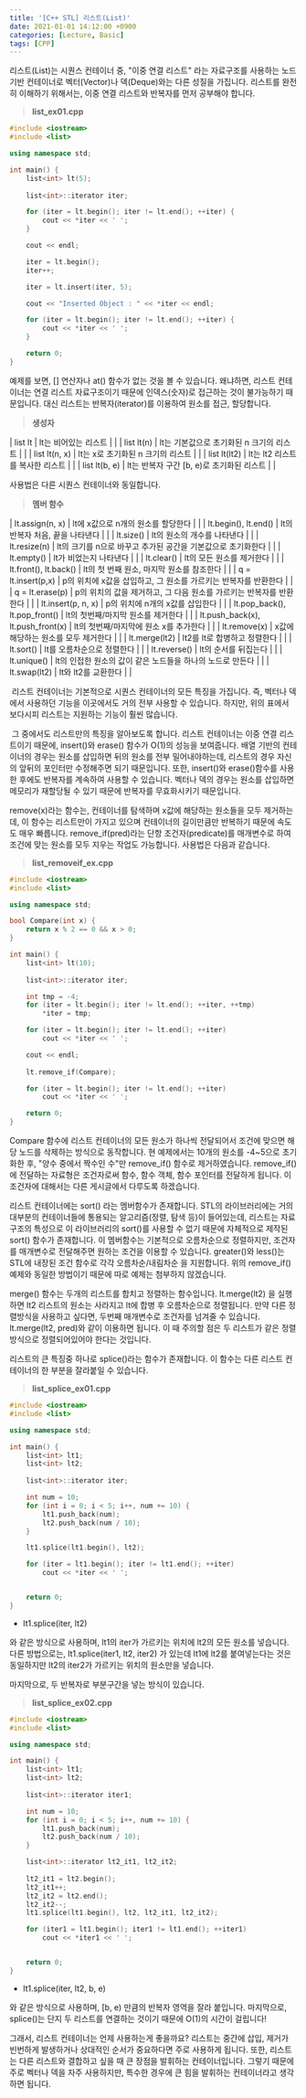 ```yaml
---
title: '[C++ STL] 리스트(List)'
date: 2021-01-01 14:12:00 +0900
categories: [Lecture, Basic]
tags: [CPP]
---
```


리스트(List)는 시퀀스 컨테이너 중, "이중 연결 리스트" 라는 자료구조를 사용하는 노드 기반 컨테이너로 벡터(Vector)나 덱(Deque)와는 다른 성질을 가집니다. 리스트를 완전히 이해하기 위해서는, 이중 연결 리스트와 반복자를 먼저 공부해야 합니다.

> **list\_ex01.cpp**

```cpp
#include <iostream>
#include <list>

using namespace std;

int main() {
	list<int> lt(5);
	
	list<int>::iterator iter;

	for (iter = lt.begin(); iter != lt.end(); ++iter) {
		cout << *iter << ' ';
	}

	cout << endl;

	iter = lt.begin();
	iter++;

	iter = lt.insert(iter, 5);

	cout << "Inserted Object : " << *iter << endl;

	for (iter = lt.begin(); iter != lt.end(); ++iter) {
		cout << *iter << ' ';
	}

	return 0;
}
```

예제를 보면, \[\] 연산자나 at() 함수가 없는 것을 볼 수 있습니다. 왜냐하면, 리스트 컨테이너는 연결 리스트 자료구조이기 때문에 인덱스(숫자)로 접근하는 것이 불가능하기 때문입니다. 대신 리스트는 반복자(iterator)를 이용하여 원소를 접근, 할당합니다.

> **생성자**

| list lt | lt는 비어있는 리스트 |  |
| list lt(n) | lt는 기본값으로 초기화된 n 크기의 리스트 |  |
| list lt(n, x) | lt는 x로 초기화된 n 크기의 리스트 |  |
| list lt(lt2) | lt는 lt2 리스트를 복사한 리스트 |  |
| list lt(b, e) | lt는 반복자 구간 \[b, e)로 초기화된 리스트 |  |

사용법은 다른 시퀀스 컨테이너와 동일합니다.

> **멤버 함수**

| lt.assign(n, x) | lt에 x값으로 n개의 원소를 할당한다 |  |
| lt.begin(), lt.end() | lt의 반복자 처음, 끝을 나타낸다 |  |
| lt.size() | lt의 원소의 개수를 나타낸다 |  |
| lt.resize(n) | lt의 크기를 n으로 바꾸고 추가된 공간을 기본값으로 초기화한다 |  |
| lt.empty() | lt가 비었는지 나타낸다 |  |
| lt.clear() | lt의 모든 원소를 제거한다 |  |
| lt.front(), lt.back() | lt의 첫 번째 원소, 마지막 원소를 참조한다 |  |
| q = lt.insert(p,x) | p의 위치에 x값을 삽입하고, 그 원소를 가르키는 반복자를 반환한다 |  |
| q = lt.erase(p) | p의 위치의 값을 제거하고, 그 다음 원소를 가르키는 반복자를 반환한다 |  |
| lt.insert(p, n, x) | p의 위치에 n개의 x값를 삽입한다 |  |
| lt.pop\_back(), lt.pop\_front() | lt의 첫번째/마지막 원소를 제거한다 |  |
| lt.push\_back(x), lt.push\_front(x) | lt의 첫번째/마지막에 원소 x를 추가한다 |  |
| lt.remove(x) | x값에 해당하는 원소를 모두 제거한다 |  |
| lt.merge(lt2) | lt2를 lt로 합병하고 정렬한다 |  |
| lt.sort() | lt를 오름차순으로 정렬한다 |  |
| lt.reverse() | lt의 순서를 뒤집는다 |  |
| lt.unique() | lt의 인접한 원소의 값이 같은 노드들을 하나의 노드로 만든다 |  |
| lt.swap(lt2) | lt와 lt2를 교환한다 |  |

 리스트 컨테이너는 기본적으로 시퀀스 컨테이너의 모든 특징을 가집니다. 즉, 벡터나 덱에서 사용하던 기능을 이곳에서도 거의 전부 사용할 수 있습니다. 하지만, 위의 표에서 보다시피 리스트는 지원하는 기능이 훨씬 많습니다.

 그 중에서도 리스트만의 특징을 알아보도록 합니다. 리스트 컨테이너는 이중 연결 리스트이기 때문에, insert()와 erase() 함수가 O(1)의 성능을 보여줍니다. 배열 기반의 컨테이너의 경우는 원소를 삽입하면 뒤의 원소를 전부 밀어내야하는데, 리스트의 경우 자신의 앞뒤의 포인터만 수정해주면 되기 때문입니다. 또한, insert()와 erase()함수를 사용한 후에도 반복자를 계속하여 사용할 수 있습니다. 벡터나 덱의 경우는 원소를 삽입하면 메모리가 재할당될 수 있기 때문에 반복자를 무효화시키기 때문입니다.

remove(x)라는 함수는, 컨테이너를 탐색하며 x값에 해당하는 원소들을 모두 제거하는데, 이 함수는 리스트만이 가지고 있으며 컨테이너의 길이만큼만 반복하기 때문에 속도도 매우 빠릅니다. remove\_if(pred)라는 단항 조건자(predicate)를 매개변수로 하여 조건에 맞는 원소를 모두 지우는 작업도 가능합니다. 사용법은 다음과 같습니다.

> **list\_removeif\_ex.cpp**

```cpp
#include <iostream>
#include <list>

using namespace std;

bool Compare(int x) {
	return x % 2 == 0 && x > 0;
}

int main() {
	list<int> lt(10);
	
	list<int>::iterator iter;

	int tmp = -4;
	for (iter = lt.begin(); iter != lt.end(); ++iter, ++tmp)
		*iter = tmp;

	for (iter = lt.begin(); iter != lt.end(); ++iter)
		cout << *iter << ' ';

	cout << endl;
	
	lt.remove_if(Compare);

	for (iter = lt.begin(); iter != lt.end(); ++iter)
		cout << *iter << ' ';

	return 0;
}
```

Compare 함수에 리스트 컨테이너의 모든 원소가 하나씩 전달되어서 조건에 맞으면 해당 노드를 삭제하는 방식으로 동작합니다. 현 예제에서는 10개의 원소를 -4~5으로 초기화한 후, "양수 중에서 짝수인 수"만 remove\_if() 함수로 제거하였습니다. remove\_if()에 전달하는 자료형은 조건자로써 함수, 함수 객체, 함수 포인터를 전달하게 됩니다. 이 조건자에 대해서는 다른 게시글에서 다루도록 하겠습니다.

리스트 컨테이너에는 sort() 라는 멤버함수가 존재합니다. STL의 <algorithm> 라이브러리에는 거의 대부분의 컨테이너들에 통용되는 알고리즘(정렬, 탐색 등)이 들어있는데, 리스트는 자료구조의 특성으로 이 라이브러리의 sort()를 사용할 수 없기 때문에 자체적으로 제작된 sort() 함수가 존재합니다. 이 멤버함수는 기본적으로 오름차순으로 정렬하지만, 조건자를 매개변수로 전달해주면 원하는 조건을 이용할 수 있습니다. greater<int>()와 less<int>()는 STL에 내장된 조건 함수로 각각 오름차순/내림차순 을 지원합니다. 위의 remove\_if() 예제와 동일한 방법이기 때문에 따로 예제는 첨부하지 않겠습니다.

merge() 함수는 두개의 리스트를 합치고 정렬하는 함수입니다. lt.merge(lt2) 을 실행하면 lt2 리스트의 원소는 사라지고 lt에 합병 후 오름차순으로 정렬됩니다. 만약 다른 정렬방식을 사용하고 싶다면, 두번째 매개변수로 조건자를 넘겨줄 수 있습니다. lt.merge(lt2, pred)와 같이 이용하면 됩니다. 이 때 주의할 점은 두 리스트가 같은 정렬방식으로 정렬되어있어야 한다는 것입니다.

리스트의 큰 특징중 하나로 splice()라는 함수가 존재합니다. 이 함수는 다른 리스트 컨테이너의 한 부분을 잘라붙일 수 있습니다.

> **list\_splice\_ex01.cpp**

```cpp
#include <iostream>
#include <list>

using namespace std;

int main() {
	list<int> lt1;
	list<int> lt2;
	
	list<int>::iterator iter;

	int num = 10;
	for (int i = 0; i < 5; i++, num += 10) {
		lt1.push_back(num);
		lt2.push_back(num / 10);
	}

	lt1.splice(lt1.begin(), lt2);

	for (iter = lt1.begin(); iter != lt1.end(); ++iter)
		cout << *iter << ' ';


	return 0;
}
```

- lt1.splice(iter, lt2)

와 같은 방식으로 사용하며, lt1의 iter가 가르키는 위치에 lt2의 모든 원소를 넣습니다. 다른 방법으로는, lt1.splice(iter1, lt2, iter2) 가 있는데 lt1에 lt2를 붙여넣는다는 것은 동일하지만 lt2의 iter2가 가르키는 위치의 원소만을 넣습니다.

마지막으로, 두 반복자로 부분구간을 넣는 방식이 있습니다.

> **list\_splice\_ex02.cpp**

```cpp
#include <iostream>
#include <list>

using namespace std;

int main() {
	list<int> lt1;
	list<int> lt2;
	
	list<int>::iterator iter1;

	int num = 10;
	for (int i = 0; i < 5; i++, num += 10) {
		lt1.push_back(num);
		lt2.push_back(num / 10);
	}

	list<int>::iterator lt2_it1, lt2_it2;
	
	lt2_it1 = lt2.begin();
	lt2_it1++;
	lt2_it2 = lt2.end();
	lt2_it2--;
	lt1.splice(lt1.begin(), lt2, lt2_it1, lt2_it2);

	for (iter1 = lt1.begin(); iter1 != lt1.end(); ++iter1)
		cout << *iter1 << ' ';


	return 0;
}
```

- lt1.splice(iter, lt2, b, e)

와 같은 방식으로 사용하며, \[b, e) 만큼의 반복자 영역을 잘라 붙입니다. 마지막으로, splice()는 단지 두 리스트를 연결하는 것이기 때문에 O(1)의 시간이 걸립니다! 

그래서, 리스트 컨테이너는 언제 사용하는게 좋을까요? 리스트는 중간에 삽입, 제거가 빈번하게 발생하거나 상대적인 순서가 중요하다면 주로 사용하게 됩니다. 또한, 리스트는 다른 리스트와 결합하고 싶을 때 큰 장점을 발휘하는 컨테이너입니다. 그렇기 때문에 주로 벡터나 덱을 자주 사용하지만, 특수한 경우에 큰 힘을 발휘하는 컨테이너라고 생각하면 됩니다.